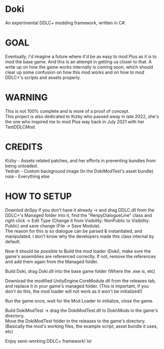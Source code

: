 # Doki
 An experimental DDLC+ modding framework, written in C#.

# GOAL
Eventually, I'd imagine a future where it'd be as easy to mod Plus as it is to mod the base game. And this is an attempt in getting us closer to that. A write up on how the game works internally is coming soon, which should clear up some confusion on how this mod works and on how to mod DDLC+'s scripts and assets properly. <br>
# WARNING
This is not 100% complete and is more of a proof of concept. <br> This project is also dedicated to Kizby who passed away in late 2022, she's the one who inspired me to mod Plus way back in July 2021 with her TestDDLCMod.

# CREDITS
Kizby - Assets related patches, and her efforts in preventing bundles from being unloaded. <br>
Yedrah - Custom background image (In the DokiModTest's asset bundle) <br>
noia - Everything else

# HOW TO SETUP
Downlod dnSpy if you don't have it already -> and drag DDLC.dll from the DDLC+'s Managed folder into it, find the "RenpyDialogueLine" class and right click -> Edit Type (Change it from Visibility: NonPublic to Visibility: Public) and save change (File -> Save Module). <br>
The reason for this is so dialogue can be parsed & instantiated, and manipulated. I don't know why the developers made this class internal by default. <br>

Now it should be possible to Build the mod loader (Doki), make sure the game's assemblies are referenced correctly. If not, remove the references and add them again from the Managed folder. <br>

Build Doki, drag Doki.dll into the base game folder (Where the .exe is, etc) <br>

Download the modified UnityEngine.CoreModule.dll from the releases tab, and replace it in your game's managed folder. (This is important, if you don't do this, the mod loader will not work as it won't be initialized!)

Run the game once, wait for the Mod Loader to initialize, close the game. <br>

Build DokiModTest -> drag the DokiModTest.dll to Doki\Mods in the game's directory. <br>
Move the DokiModTest folder in the releases to the game's directory. (Basically the mod's working files, the example script, asset bundle it uses, etc) <br>

Enjoy semi-working DDLC+ framework! lol
